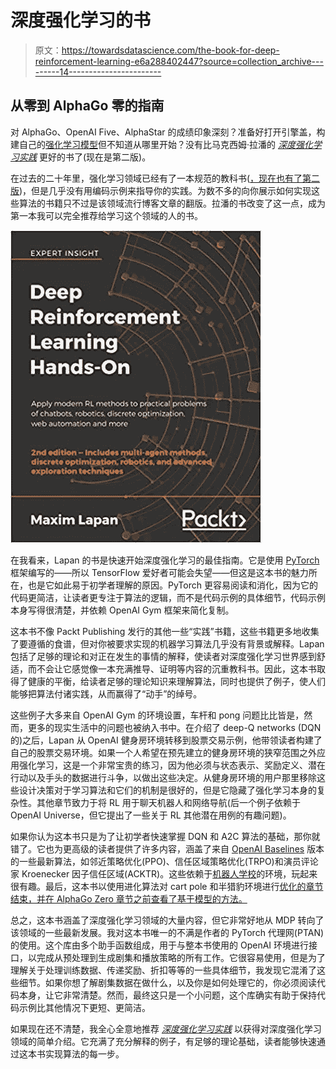 # 深度强化学习的书

> 原文：<https://towardsdatascience.com/the-book-for-deep-reinforcement-learning-e6a288402447?source=collection_archive---------14----------------------->

## 从零到 AlphaGo 零的指南

对 AlphaGo、OpenAI Five、AlphaStar 的成绩印象深刻？准备好打开引擎盖，构建自己的[强化学习模型](https://www.datahubbs.com/reinforcement-learning/)但不知道从哪里开始？没有比马克西姆·拉潘的 [*深度强化学习实践*](https://www.datahubbs.com/63ym) 更好的书了(现在是第二版)。

在过去的二十年里，强化学习领域已经有了一本规范的教科书([，现在也有了第二版](https://www.datahubbs.com/79kp))，但是几乎没有用编码示例来指导你的实践。为数不多的向你展示如何实现这些算法的书籍只不过是该领域流行博客文章的翻版。拉潘的书改变了这一点，成为第一本我可以完全推荐给学习这个领域的人的书。

![](img/e6021d075476c470c7c1abd1d5fbbb33.png)

在我看来，Lapan 的书是快速开始深度强化学习的最佳指南。它是使用 [PyTorch](https://wp.me/p8dQbd-7G) 框架编写的——所以 TensorFlow 爱好者可能会失望——但这是这本书的魅力所在，也是它如此易于初学者理解的原因。PyTorch 更容易阅读和消化，因为它的代码更简洁，让读者更专注于算法的逻辑，而不是代码示例的具体细节，代码示例本身写得很清楚，并依赖 OpenAI Gym 框架来简化复制。

这本书不像 Packt Publishing 发行的其他一些“实践”书籍，这些书籍更多地收集了要遵循的食谱，但对你被要求实现的机器学习算法几乎没有背景或解释。Lapan 包括了足够的理论和对正在发生的事情的解释，使读者对深度强化学习世界感到舒适，而不会让它感觉像一本充满推导、证明等内容的沉重教科书。因此，这本书取得了健康的平衡，给读者足够的理论知识来理解算法，同时也提供了例子，使人们能够把算法付诸实践，从而赢得了“动手”的绰号。

这些例子大多来自 OpenAI Gym 的环境设置，车杆和 pong 问题比比皆是，然而，更多的现实生活中的问题也被纳入书中。在介绍了 deep-Q networks (DQN 的)之后，Lapan 从 OpenAI 健身房环境转移到股票交易示例，他带领读者构建了自己的股票交易环境。如果一个人希望在预先建立的健身房环境的狭窄范围之外应用强化学习，这是一个非常宝贵的练习，因为他必须与状态表示、奖励定义、潜在行动以及手头的数据进行斗争，以做出这些决定。从健身房环境的用户那里移除这些设计决策对于学习算法和它们的机制是很好的，但是它隐藏了强化学习本身的复杂性。其他章节致力于将 RL 用于聊天机器人和网络导航(后一个例子依赖于 OpenAI Universe，但它提出了一些关于 RL 其他潜在用例的有趣问题)。

如果你认为这本书只是为了让初学者快速掌握 DQN 和 A2C 算法的基础，那你就错了。它也为更高级的读者提供了许多内容，涵盖了来自 [OpenAI Baselines](https://github.com/openai/baselines) 版本的一些最新算法，如邻近策略优化(PPO)、信任区域策略优化(TRPO)和演员评论家 Kroenecker 因子信任区域(ACKTR)。这些依赖于[机器人学校](https://github.com/openai/roboschool)的环境，玩起来很有趣。最后，这本书以使用进化算法对 cart pole 和半猎豹环境进行[优化的章节结束，并在 AlphaGo Zero 章节之前查看了基于模型的方法。](https://www.artificiallyintelligent.tech/episode-64-evolutionary-ai-with-risto-miikkulainen/)

总之，这本书涵盖了深度强化学习领域的大量内容，但它非常好地从 MDP 转向了该领域的一些最新发展。我对这本书唯一的不满是作者的 PyTorch 代理网(PTAN)的使用。这个库由多个助手函数组成，用于与整本书使用的 OpenAI 环境进行接口，以完成从预处理到生成剧集和播放策略的所有工作。它很容易使用，但是为了理解关于处理训练数据、传递奖励、折扣等等的一些具体细节，我发现它混淆了这些细节。如果你想了解剧集数据在做什么，以及你是如何处理它的，你必须阅读代码本身，让它非常清楚。然而，最终这只是一个小问题，这个库确实有助于保持代码示例比其他情况下更短、更简洁。

如果现在还不清楚，我全心全意地推荐 [*深度强化学习实践*](https://www.datahubbs.com/63ym) 以获得对深度强化学习领域的简单介绍。它充满了充分解释的例子，有足够的理论基础，读者能够快速通过这本书实现算法的每一步。